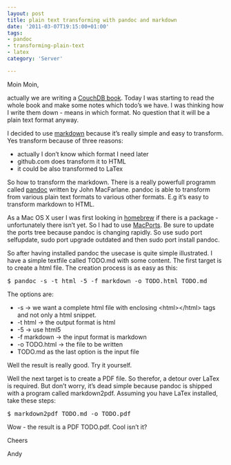 ```yaml
---
layout: post
title: plain text transforming with pandoc and markdown
date: '2011-03-07T19:15:00+01:00'
tags:
- pandoc
- transforming-plain-text
- latex
category: 'Server'

---
```

Moin Moin,

<p>actually we are writing a <a href="http://couchdb-buch.de" target="_blank">CouchDB book</a>. Today I was starting to read the whole book and make some notes which todo&#8217;s we have. I was thinking how I write them down - means in which format. No question that it will be a plain text format anyway.</p>

<p>I decided to use <a href="http://daringfireball.net/projects/markdown/" target="_blank">markdown</a> because it&#8217;s really simple and easy to transform. Yes transform because of three reasons:</p>

<ul><li>actually I don&#8217;t know which format I need later</li>
<li>github.com does transform it to HTML</li>
<li>it could be also transformed to LaTex</li>
</ul><p>So how to transform the markdown. There is a really powerfull programm called <a href="http://johnmacfarlane.net/pandoc/" target="_blank">pandoc</a> written by John MacFarlane. pandoc is able to transform from various plain text formats to various other formats. E.g it&#8217;s easy to transform markdown to HTML.</p>

<p>As a Mac OS X user I was first looking in <a href="http://mxcl.github.com/homebrew/" target="_blank">homebrew</a> if there is a package - unfortunately there isn&#8217;t yet. So I had to use <a href="http://www.macports.org/" target="_blank">MacPorts</a>. Be sure to update the ports tree because pandoc is changing rapidly. So use sudo port selfupdate, sudo port upgrade outdated and then sudo port install pandoc.</p>

<p>So after having installed pandoc the usecase is quite simple illustrated. I have a simple textfile called TODO.md with some content. The first target is to create a html file. The creation process is as easy as this:</p>

<pre>
$ pandoc -s -t html -5 -f markdown -o TODO.html TODO.md
</pre>

<p>The options are:
</p><ul><li>-s -&gt; we want a complete html file with enclosing &lt;html&gt;&lt;/html&gt; tags and not only a html snippet.</li>
<li>-t html -&gt; the output format is html</li>
<li>-5 -&gt; use html5</li>
<li>-f markdown -&gt; the input format is markdown</li>
<li>-o TODO.html -&gt; the file to be written</li>
<li>TODO.md as the last option is the input file</li>
</ul><p>Well the result is really good. Try it yourself.</p>

<p>Well the next target is to create a PDF file. So therefor, a detour over LaTex is required. But don&#8217;t worry, it&#8217;s dead simple because pandoc is shipped with a program called markdown2pdf. Assuming you have LaTex installed, take these steps:</p>

<pre>
$ markdown2pdf TODO.md -o TODO.pdf
</pre>

<p>Wow - the result is a PDF TODO.pdf. Cool isn&#8217;t it?</p>

<p>Cheers</p>

Andy
